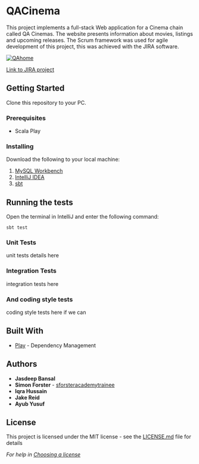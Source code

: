 # QACinema

This project implements a full-stack Web application for a Cinema chain called QA Cinemas. The website presents information about movies, listings and upcoming releases. The Scrum framework was used for agile development of this project, this was achieved with the JIRA software.

<a href="https://ibb.co/z4LZXPS"><img src="https://i.ibb.co/hmnVB2K/QAhome.png" alt="QAhome" border="0" /></a>

[Link to JIRA project](https://ihussain.atlassian.net/secure/RapidBoard.jspa?rapidView=4&projectKey=QAC&view=planning.nodetail&issueLimit=100&atlOrigin=eyJpIjoiYTg1NjYxMjA0ZWE5NDFhY2E0MzRhODZmOTU0YThiMGIiLCJwIjoiaiJ9)

## Getting Started

Clone this repository to your PC.

### Prerequisites

* Scala Play

### Installing

Download the following to your local machine:

1. [MySQL Workbench](https://dev.mysql.com/downloads/workbench/)
2. [IntelliJ IDEA](https://www.jetbrains.com/idea/download/#section=windows)
3. [sbt](https://www.scala-sbt.org/download.html)

## Running the tests

Open the terminal in IntelliJ and enter the following command:
```
sbt test
```
### Unit Tests

unit tests details here
### Integration Tests

integration tests here

### And coding style tests

coding style tests here if we can

## Built With

* [Play](https://www.playframework.com/) - Dependency Management


## Authors

* **Jasdeep Bansal**
* **Simon Forster**  - [sforsteracademytrainee](https://github.com/sforsteracademytrainee)
* **Iqra Hussain**
* **Jake Reid**
* **Ayub Yusuf**

## License

This project is licensed under the MIT license - see the [LICENSE.md](LICENSE.md) file for details

*For help in [Choosing a license](https://choosealicense.com/)*
